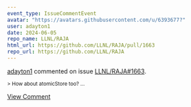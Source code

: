 ```yaml
---
event_type: IssueCommentEvent
avatar: "https://avatars.githubusercontent.com/u/6393677?"
user: adayton1
date: 2024-06-05
repo_name: LLNL/RAJA
html_url: https://github.com/LLNL/RAJA/pull/1663
repo_url: https://github.com/LLNL/RAJA
---
```


<a href='https://github.com/adayton1' target='_blank'>adayton1</a> commented on issue <a href='https://github.com/LLNL/RAJA/pull/1663' target='_blank'>LLNL/RAJA#1663</a>.

<small>> How about atomicStore too?...</small>

<a href='https://github.com/LLNL/RAJA/pull/1663' target='_blank'>View Comment</a>